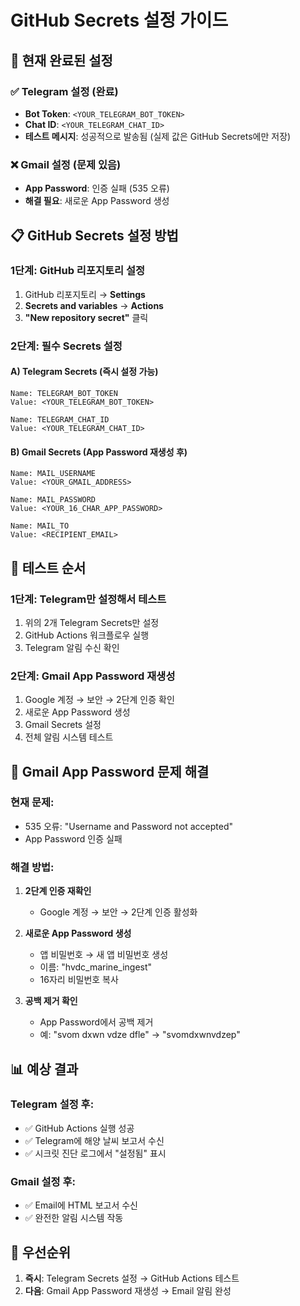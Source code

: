 # GitHub Secrets 설정 가이드

## 🎯 현재 완료된 설정

### ✅ Telegram 설정 (완료)
- **Bot Token**: `<YOUR_TELEGRAM_BOT_TOKEN>`
- **Chat ID**: `<YOUR_TELEGRAM_CHAT_ID>`
- **테스트 메시지**: 성공적으로 발송됨 (실제 값은 GitHub Secrets에만 저장)

### ❌ Gmail 설정 (문제 있음)
- **App Password**: 인증 실패 (535 오류)
- **해결 필요**: 새로운 App Password 생성

## 📋 GitHub Secrets 설정 방법

### 1단계: GitHub 리포지토리 설정
1. GitHub 리포지토리 → **Settings**
2. **Secrets and variables** → **Actions**
3. **"New repository secret"** 클릭

### 2단계: 필수 Secrets 설정

#### A) Telegram Secrets (즉시 설정 가능)
```
Name: TELEGRAM_BOT_TOKEN
Value: <YOUR_TELEGRAM_BOT_TOKEN>

Name: TELEGRAM_CHAT_ID
Value: <YOUR_TELEGRAM_CHAT_ID>
```

#### B) Gmail Secrets (App Password 재생성 후)
```
Name: MAIL_USERNAME
Value: <YOUR_GMAIL_ADDRESS>

Name: MAIL_PASSWORD
Value: <YOUR_16_CHAR_APP_PASSWORD>

Name: MAIL_TO
Value: <RECIPIENT_EMAIL>
```

## 🚀 테스트 순서

### 1단계: Telegram만 설정해서 테스트
1. 위의 2개 Telegram Secrets만 설정
2. GitHub Actions 워크플로우 실행
3. Telegram 알림 수신 확인

### 2단계: Gmail App Password 재생성
1. Google 계정 → 보안 → 2단계 인증 확인
2. 새로운 App Password 생성
3. Gmail Secrets 설정
4. 전체 알림 시스템 테스트

## 🔧 Gmail App Password 문제 해결

### 현재 문제:
- 535 오류: "Username and Password not accepted"
- App Password 인증 실패

### 해결 방법:
1. **2단계 인증 재확인**
   - Google 계정 → 보안 → 2단계 인증 활성화

2. **새로운 App Password 생성**
   - 앱 비밀번호 → 새 앱 비밀번호 생성
   - 이름: "hvdc_marine_ingest"
   - 16자리 비밀번호 복사

3. **공백 제거 확인**
   - App Password에서 공백 제거
   - 예: "svom dxwn vdze dfle" → "svomdxwnvdzep"

## 📊 예상 결과

### Telegram 설정 후:
- ✅ GitHub Actions 실행 성공
- ✅ Telegram에 해양 날씨 보고서 수신
- ✅ 시크릿 진단 로그에서 "설정됨" 표시

### Gmail 설정 후:
- ✅ Email에 HTML 보고서 수신
- ✅ 완전한 알림 시스템 작동

## 🎯 우선순위

1. **즉시**: Telegram Secrets 설정 → GitHub Actions 테스트
2. **다음**: Gmail App Password 재생성 → Email 알림 완성
